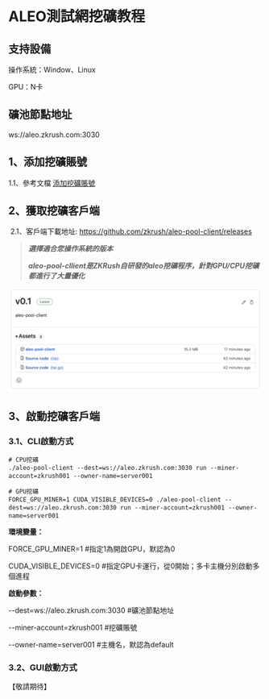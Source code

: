 # ALEO測試網挖礦教程

## 支持設備

操作系統：Window、Linux

GPU：N卡



## 礦池節點地址

ws://aleo.zkrush.com:3030



## 1、添加挖礦賬號

1.1、參考文檔 [添加挖礦賬號](/_document/miner_account?id=添加挖礦賬號)



## 2、獲取挖礦客戶端

 2.1、客戶端下載地址: https://github.com/zkrush/aleo-pool-client/releases

> ***選擇適合您操作系統的版本***
>
> ***aleo-pool-cllient是ZKRush自研發的aleo挖礦程序，針對GPU/CPU挖礦都進行了大量優化***

![alt github_release](../_media/github_release.png ':size=50%')



## 3、啟動挖礦客戶端

### 3.1、CLI啟動方式

```shell
# CPU挖礦
./aleo-pool-client --dest=ws://aleo.zkrush.com:3030 run --miner-account=zkrush001 --owner-name=server001
```

```shell
# GPU挖礦
FORCE_GPU_MINER=1 CUDA_VISIBLE_DEVICES=0 ./aleo-pool-client --dest=ws://aleo.zkrush.com:3030 run --miner-account=zkrush001 --owner-name=server001
```

**環境變量：**

FORCE_GPU_MINER=1 #指定1為開啟GPU，默認為0

CUDA_VISIBLE_DEVICES=0 #指定GPU卡運行，從0開始；多卡主機分別啟動多個進程

**啟動參數：**

--dest=ws://aleo.zkrush.com:3030 #礦池節點地址

--miner-account=zkrush001 #挖礦賬號

--owner-name=server001 #主機名，默認為default



### 3.2、GUI啟動方式

【敬請期待】



